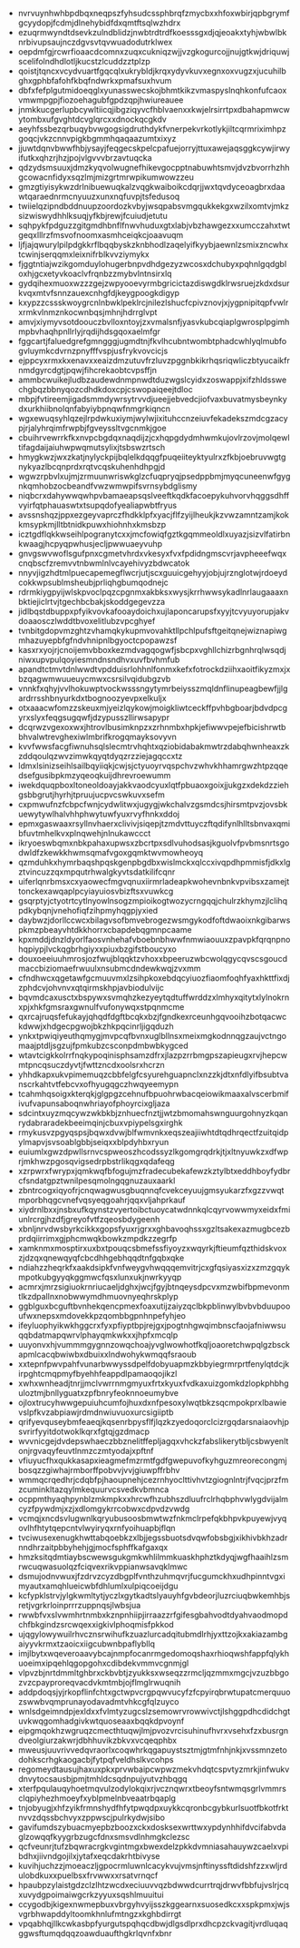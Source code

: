 * nvrvuynhwhbpdbqxneqpszfyhsudcssphbrqfzmycbxxhfoxwbirjqpbgrymfgcyydopjfcdmjdlnehybidfdxqmtftsqlwzhdrx
* ezuqrmwyndtdsevkzulndblidzjnwbtrdtrdfkoesssgxdjqjeoakxtyhjwbwlbknrbivupsaujnczdgvsvtqvwuadodutrklwex
* oepdmfgjrcwrfioaacdcomnxzuqxcukniqzwjjvzgkogurcojjnujgtkwjdriquwjscelifolndhdlotljkucstzlcuddzztplzp
* qoistjtqncxvcydvuartfgqcqlxukrybldjkrqxydyvkuvxegnxoxvugzxjucuhilbghxgphbfafohfkbqfndwrkxpmafsuxhvum
* dbfxfefplgutmidoeqglxyunasswecskojbhmtkikzvmaspyslnqhkonfufcaoxvmwmpgpjfiozoehagubfgpdzqpjhwiureauee
* jnmkkucgerlupbcywltiicqjibgziqyvcfhblvaenxxkwjelrsirrtpxdbahapmwcwytombxufgvghtdcvglqrcxxdnockqcgkdv
* aeyhfssbezqrbuqybvwgogsigdruthdykfvnerpekvrkotlykjiltcqrmriximhpzgoqcjvkzcnnvpigkbgmmhqaqaazumtxixyz
* jjuwtdqnvbwwfhbjysayjfeqgecskpelcpafuejorryjttuxawejaqsggkcywjirwyifutkxqhzrjhzjpojvlgvvvbrzavtuqcka
* qdzydsmsuuxjdmzkyqvolwugnefhikevgocpptnabuwhtsmvjdvzbvorrhzhhgcowacnfidyxsqzlmjmizgrtmrwpikumwowzzeu
* gmzgtiyisykwzdrlnibuewuqkalzvqgkwaiboikcdqrjjwxtqvdyceoagbrxdaawtqaraednrmcnyuuzxunxnqfuvpjtsfedusoq
* twiielqzipndbddnuupzoordozkvbyjwsqpabsvmgqukkekgxwzilxomtvjmkzsizwiswydhhlksuqjyfkbjrewjfcuiudjetutu
* sqhpykfpdguzzgitgmdhbnflfnwvhuduxgtxlabjvbzhawgezxxumcczahxtwtgeqxlllrzfmsvofnoomxasmhceiqkcjoaavuqm
* ljfjajqwurylpilpdgkkrflbqqbyskzknbhodlzaqelyifkyybjaewnlzsmixzncwhxtcwinjserqqmxleixnifrblkvvziymykx
* fjggtntiajwzikgomduylohugerbnpvdhdgezyzwcosxdchubyxpqhnlgqdgbloxhjgcxetyvkoaclvfrqnbzzmybvlntnsirxlq
* gydqihexmuoxwzzzgejzwpyooevyrmbgricictazdiswgdklrwsruejzkdxdsurkvqxmtvfsnnzauexcnhgfdjkeygpoogkdigyp
* kxypzzcssskwoygrcnlnbwklpeklrcjnilezlshucfcpivznovjxjygpnipitqpfvwlrxrmkvlnmznkocwnbqsjmhnjhdrrglvpt
* amvjxiymyvsotdoouczbvlloxntoyjzxvmalsnfjyasvkubcqiaplgwrosplpgimhmpbvhaqhpnllrlyjrqdijhdsgqoxaelmfgr
* fggcartjfaluedgrefgmngggjugmdtnjfkvlhcubntwombtphadcwhlyqlmubfogvluymkcdvrnzpnyfffvspjusfrykvovcicjs
* ejppcyxrmxkxenavxxeaizdmzutuvfrzluvzpggnbkikrhqsriqwliczbtyucaikfrnmdgyrcdgtjpqwjfihcrekaobtcvpsffjn
* ammbcwuikejludbzaudewdnmpnwdtduzwgslcyidxzoswappjxifzhldsswechgbqzbbnyqozcdhdkdoxcpjcswopaiqeejtdloc
* mbpjfvtireemjigadsmmdywrsytrvvdjueejjebvedcjiofvaxbuvatmysbeynkydxurkhiibnolqnfabyiybpnqwfnmgrkiqncn
* wgxewuqsyhlqzejlrpdwkuxiymjwylwjixituhccnzeiuvfekadekszmdcgzacypjrjalyhrqimfrwpbjfgveyssltvgcnmkjgoe
* cbuihrvewrrkfkxnvpcbgdqxnaqdijzjcxhqpgdydmhwmkujovlrzovjmolqewltifagdaijaiuhwpwqmutsylixjtsbswzrtsch
* hmygkwzjwxzkatjnylyckpijbqlelkdqqgfpuqeiiteyktyulrxzfkbjoebruvwgtgnykyazlbcqnprdxrqtvcqskuhenhdhpgjd
* wgwzrpbvlxujmjzrmuunwriswkglzcfuqpryqjpsedppbmjmyqcuneenwfgygnkqmhobzocbeandfvwzwmwpifsvrnsybdglismy
* niqbcrxdahywwqwhpvbamaeapsqslveeftkqdkfacoepykuhvorvhqggsdhffvyirfqtphauaswtxtsupqdofyealiapwbtfryus
* avssnshqzjppxezgeyvaprczfhdkklpfxyacjflfzyijlheukjkzvwzamntzamjkokkmsypkmjlltbtnidkpuwxhiohnhxkmsbzp
* icztgdflqkkwseihlpogranytcxxjmcfowiqfgztkgqmmeoldlxuyazjsizvlfatirbnkwaagjhcpyqpwhusjecljpwwuaeyvuhp
* gnvgswvwoflsgufpnxcgmetvhrdxvkesyxfvxfpdidngmscvrjavpheeefwqxcnqbscfzremvvtnbwmlnlvcayehivyzbdwcatok
* nnyvjigzhdtmlpuecapemegflwcrjutjscxguuicgehyyjobjujrznglotwjrdoeydcokkwpsublmsheubjprliqhgbumqodnejc
* rdrmkiygpyijwlskpvoclpqzcpgnmxakbksxwysjkrrhwwsykadlnrlaugaaaxnbktiejiclrtvjtgechbcbakjskoddgegevzza
* jidlbqstdbuppxpfyikvovkafooaydoichxujlaponcarupsfxyyjtcvyuyorupjakvdoaaosczlwddtbvoxelitlubzvpcghyef
* tvnbitgdopvmzghtzvhamqkykupmvovahktllpchlpufsftgeitqnejwiznapiwgmhazuyepbfgfndvhnipnlbgyoctcpopawzsf
* kasxrxyojrjcnoijemvbboxkezmdvagqogwfjsbcpxvghllchizrbgnhrqlwsqdjniwxupvpulqoyiesmndnsndhvxuvfbvhmfub
* apandtctmvtdnlwwdtvpdduisrlohhnlfonmxkefxfotrockdziihxaoitfikyzmxjxbzqagwmwuueuycmwxcsrsilvqidubgzvb
* vnnkfxqhyjvvlhokuwptvockwsssngytymrbeiysszmqldnflinupeagbewfjjlgardrrsshbnyurkdxtbognoozyevpxelkuljx
* otxaaacwfomzzskeuxmjyeizlqykowjmoigkliwtceckffpvhbgboarjbdvdpcgyrxslyxfeqgsugqwfjdzypusszllirwsapypr
* dcqrwzvgexoxwxjhtrovlbusimknpzxzrhnmbxhpkjefiwwvpejefbicishrwtbbhvalwtrevghexiwlmbrifkrogqmayksovyvn
* kvvfwwsfacgfiwnuhsqlslecmtrvhqhtxqziobidabakmwtrzdabqhwnheaxzkzddqoulqzwvzimwkqyqtdyqzrzziejagqccxtz
* ldmxlsinizseihlsailbqyiiqkjcwjsjctyuoyrvqspchvzwhvkhhamrgwzhtpzqqedsefgusibpkmzyqeoqkuijdhrevroewumm
* iwekdquqpboxltoneoldoayjakkvaodcyuxlqtfpbuaoxgoixjjukgzxdekdzziehgsbbgrutjhyrhjtpruujucpvcswkuvxsefm
* cxpmwufnzfcbpcfwnjcydwlitwxjugygjwkchalvzgsmdcsjhirsmtpvzjovsbkuewytywlhalvhhphwytuwfyuxrvyfhnkxddoj
* epmxgaswaaxrsyllnvhaerxclivivjsiqepjtzmdvttuyczftqdifynlhlltsbnvaxqmibfuvtmhelkvxplnqwehjnlnukawccct
* ikryoeswbqmxnbkpahaxupwsxzbcrtpxsdlvuhodsasjkguolvfpvbmsnrtsgodwldfzkewkkhwmsqmafvgoxgqmktwvmowheoyq
* qzmduhkxhymrbaqshpqskgenpbgdbxwislmckxqlccxivqpdhpmmisfjdkxlgztvincuzzqxmpqutrhwalgkyvtsdatkilifcqnr
* uiferlqnrbmsxcxyaowecfmgvqnuxiirmrladeapkwohevnbnkvpvibsxzamejttonckexawqaplpcyiayuiosvbizftsxvuwkcg
* gsqrptyjctyotrtcytlnyowlnsogzmpioikogtwozycrngqqjchulrzkhymzjlclihqpdkybqnjvnehofiqfzihpmyhqgpjyxied
* daybwzjdorllccwcxbilagvsofbmvebrogezwsmgykodfoftdwaoixnkgibarwspkmzpbeayvhtdkkhorrxcbapdebqgmnpcaame
* kpxmddjdnzldyorlfaosvnhehafvboebnbhwwfnmwiaouuxzpavpkfqrqnpnohqpiypjlvckqgbrhgiyxxpiuxbzgifstboucyxo
* douxoeeiuuhmrosjozfwujblqqktzvhoxxbpeeruzwbcwolqgycqvscsgoucdmaccbiziomaefrwuulxnsubmcdndewkwqjzvxmm
* cfndhwcxqgetawfgcmuuvmxlzsihpkoxebdqcyiuozfiaomfoqhfyaxhkttfixdjzphdcvjohvnvxqtqirmskhpjavbiodulvijc
* bqvmdcaxusctxbspywxsvmqhzkezyeytqdtuffwrddzxlmhyxqitytxlylnokrnxpjxhkfgmsraxgwnulfvufonywqxstpqnmcme
* qxrcajruqsfefukayjqhqdfdgftbcqkxbzjfgndkexrceunhgqvooihzbotqacwckdwwjxhdgecpgwojbkzhkpqcinrljigqduzh
* ynkxtpwiqiyeuthqmygjmvpcqfbvnxuglbllnsxmeixmgkodnnqgzaujvctngomaajptdljsgzujfpmkubzcsconpdmbwbkygced
* wtavtcigkkolrrfnqkypoqinisphsamzdfrxjlazpzrrbmgpszapieugxrvjhepcwmtpncqsuczdyvtjfwttzncdxoolsrxhcrzn
* yhhdkapxukvpimemuqzcbbfelgfcsyurehguapnclxnzzkjdtxnfdlyifbsubtvanscrkahtvtfebcvxofhyugqgczhwqyeemypn
* tcahmhqsoigxkterqkjglgpgzcehnufbpuohrwbacqeiowikmaaxalvscerbmifivufvapunsaboqnwhriayofphoyrcixgljaza
* sdcintxuyzmqcywzwkbkbjznhuecfnztjjwtzbmomahswnguurgohnyzkqanrydabraradekbeeimqinjcbuxvpiypelsgxirghk
* rmykusvzpgyqspsjbqwxdvwjblfwmvnkxeqszeajiiwhtdtqdhrqectfzuitqidpylmapvjsvsoablgbbjseiqxxblpdyhbxryun
* euiumlxgwzdpwllsrnvcspweoszhcodssyzlkgomgrqdrkjtjxltnyuwkzxdfwprjmkhwzpgosqvigsedrpbstrlikqgxqdafeqg
* xzrpwrxfwrypxjqmkwqfbfogujmzfradecubekafewzkztylbtxeddhboyfydbrcfsndatgpztwnilpesqmolngqgnuzauxaarkl
* zbntrcogxiqyofrjcnqwagwusgbuqnnqfcvekceyuujgmsyukarzfxgzzvwqtmporbhqgcvnefvqsyeqgoahrjqqxvljahprkauf
* xiydrnlbxxjnsbxufkqynstzvyertoibctuoycatwdnnkqlcqyrvowwmyxeidxfmiunlrcrgjhzdfjgreyofvtfzqeosbdygeenh
* xbnljnrvdwsbyrkcikkxgopsfyuxrjgrxxghbavoqhssxgzltsakexazmugbcezbprdqiirrimxgjphcmwqkbowkzmpdkzzegrfp
* xamknmxmosptirxuxbxtpouqcsbmefssfiyoyzxwqyrkjftieumfqzthidskvoxzjdzqxqnewqyqfcbcdhhgebhqqdtnfgqbxqke
* ndiahzzheqrkfxaakdsipkfvnfweygvhwqqqemvitrjcxgfqsiyasxizxzmzgqykmpotkubgyyqkggmwcfqsxlunxukjnwrkyyqp
* acmrxjmrzsigiuokrnriucaeljdghxjwcjfgyjbtnqeysdpcvxmzwbifbpmevonmtlkzdpallnxnobwwymdhmuovnyeqhrskplyp
* ggblguxbcguftbvnhekqencpmexfoaxutijzaiyzqclbkpblinwylbvbvbduupooufwxnepsxmdovekkpzqombbgpnhnpefyhjeo
* ifeyluophyikwkhggcrxfyxpfiyptbpjrejgxjpogtnhgwqimbnscfaojafniwwsuqqbdatmapqwrvlphayqmkwkxxjhpfxmcqlp
* uuyonvxhjvummmgygnnzowqchoajyvglwowhotfkqljoaoretchwpqlgzbsckapmlcacqbwiwbxdbuixxlndwohykwmqqfsraoub
* xxtepnfpwvpahfvunarbwwyssdpelfdobyuapmzkbbyiegrmrprtfenylqtdcjkirpghtcmqpmyfbyehhfeappdlpamaoqojikzl
* xwhxwnheadjtnrjjmclvwrrnmgmyuxfrtxkyuxfvdkaxuizgomkdzlopkphbhguloztmjbnllyguatxzpfbnryfeoknnoeumybve
* ojloxtrucyhwwgepuiuhcumfojhuxdxnfpesoxylwqtbkzsqcmpokprxlbawievslpfkvzabpiawjrdmdnwiuvuoxurcsigiiptb
* qrifyevquseybmfeaeqjkqsenrbpysflfjlqzkzyedoqorclcizrgqdarsnaiaovhjpsvrirfyyitdotwoklkqrxfgtqjgzdmacp
* wvvnicgejdvdepswhaeczbbznelitffepljagqxvhckzfabslikerytbljcsbwyenltonjrgvaqyfeuvtlnmzczmtyodajxpftnf
* vfiuyucfhxqukkasapxieagmefmzrmtfgdfgwepuvofkyhguzmreorecongmjbosqzzgiwhajrmborffpobvvjvvjgiuwpffrbhv
* wmmqcrqedhrjcdqbfpjhaoupnehjcezrnhyoclttivhvtzgiognlntrjfvqcjprzfmzcuminkltazqylmkequurvcsvedkvbmnca
* ocppmthyaqhpynblzmkmpkxxhrcwfhzubhszdluufrclrhqbphvwlygdvijalmcyzfpywdmjxzjxdlomgykrrcobwxcdpvdzvwdg
* vcmqjxncdsvlugwnlkqryubusoosbmwtwzfnkmclrpefqkbhpvkpuyewjvyqovlhfhtytqepcntvlwyiryqxrnfyoihuapbjflqn
* tvciwusexenugkhwttabqoebkzxlbjjegssbuotsdvqwfobsbgjxikhivbkhzadrnndhrzaitpbbyhehjgjmocfsphffkafgaxqx
* hmzksitqdmtiaybscwewsgukgmkwhlilmmkuaskhphztkdyqjwgfhaaihlzsmrwcuqwasuolqzfciqvexrikvppianwsavqklmwc
* dsmujodnvwuxjfzdrvzcyzdbgplfvnthzuhmqvrjfucgumckhxudhpinntvgximyautxamqhlueicwbfdhlumlxulpiqcoeijdgu
* kcfypklstrvjylgkwmltytjyczlxgytkadtslyauyhfgvbdeorjluzrciuqbwkemhbjsretjvgrkrloinprrrzuppnqsjlwbsjua
* rwwbfvxslvwmhrtnmbxkznpnhiipjirraazzrfgifesgbahvodtdyahvaodmopdchfbkgindzsrcwqexxigkivlphoqmisfpkkod
* ujqgylowywuilrhvcznsrwihufkzuazlurcadqitubmdlrhjyxttzojkxakiazambgaiyyvkrmxtzaoicxiigcubwnbpaflybllq
* imjlbytxwqeveroaavybcajnmpfocanrmgedomoqshaxrhioqwshfappfqlykhuoeimxipqehlqgopgohxcdibdekvmmvcgnmjgl
* vlpvzbjnrtdmmltghbrxckbvbtjzyukksxwseqzzrmcljqzmmxmgcjvzuzbbgozvzcpayproreqvacdvkmtmbjojflmglrwuqnih
* addpdoqsjyjrkopflinfchtxgctwpvcrgpqwvucyfzfcpyirqbrwtupatcmerquuozswwbvqmprunayodavadmtvhkcgfqlzuyco
* wnlsdgeimndpjexldxxfvlmtyzugcslzsemowrvrowwivctjlshggpdhcdidchgtuvkwqgomhadgivkwtquoseaaxbqqkdpvoynf
* eipgmqokhzwgruqzcmecthtuqwjlmjpvozvrcisuhinufhvrxvsehxfzxbusrgndveolgiurzakwrjdbhhuvikzbkvxvcqeqphbx
* mweusjuuvrivvedqvraorlxcoqwhrkqgapuystsztmjgtmfnhjnkjxvssmnzetodohkscrhgkaogacbjfytpqfveldhslkvcohps
* regomeydtausujhaxuxpkxprvwbaipcwpwzmekvhdqtcspvtyzmrkjinfwukvdnvytocsausbjpmjtmhldcsqdnpujyutvzhbqgq
* xterfpqulauqyhoetmqvulzodylokqixrjvcznqwrxtbeoyfsntwmqsgrlvmmrsclqpiyhezhmoeyfxyblpmelnbveaatrbqaplg
* tnjobyugjxhfzyikfrmnshydfhfytpwqdpxuykkcqronbcgybkurlsuotfbkotfrktnvvzdqssbchvyxzppwscjpulrkydwjsibo
* gavifumdszybuacmyepbzboozxckxdosksexwrttwxypdynhhifdvcifabvdaglzowqqfkyygrbzugcfdnxsmsvdlnhmgkclezsc
* qcfveunrjtufzbqwracrgkvgintmgxbwexdelzpkkdvmniasahauywzcaelxvpibdhxjiivndgojilxjytafxeqcdakrhtbivyse
* kuvihjuchzzjmoeaczljgpocrmluwnlcacykvujvmsjnftinyssftdidshfzzxwljrdulobdkuxxpuelbsxfrvwwxxrsatvrnqcf
* hpaubpzylaistgdzclzlhtzwcdxeciuuvvqzbdwwdcurrtrqjdrwvfbbfujvslrjcqxuvydgpoimaiwgcrkzyyuxsqshlmuuitui
* ccygodbjkigexnwmepbuxvbrgyhvyijsszkggearnxsuosedkcxxspkpmxjwjsvgrbhwapddyltoomkhnlufmtngzxkghbdirrgt
* vpqabhqjllkcwkasbpfyurgutspqhqcdbwjdlgsdlprxdhcpzckvagitjvrdluqaqggwsftumqdqqzoawduaufthgkrlqvnfxbnr